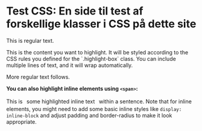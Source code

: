 <!--
	date: 2019-02-17
	excerpt: Her tester vi forskellige klasser i CSS-filen for dette site.
-->

# Test CSS: En side til test af forskellige klasser i CSS på dette site

This is regular text.

<div class="highlight-box">
This is the content you want to highlight. It will be styled according to the CSS rules you defined for the `.highlight-box` class. You can include multiple lines of text, and it will wrap automatically.
</div>

More regular text follows.

**You can also highlight inline elements using `<span>`:**

This is <span class="highlight-box" style="display: inline-block; padding: 0.2em 0.5em; border-radius: 0.3em;">some highlighted inline text</span> within a sentence. Note that for inline elements, you might need to add some basic inline styles like `display: inline-block` and adjust padding and border-radius to make it look appropriate.
